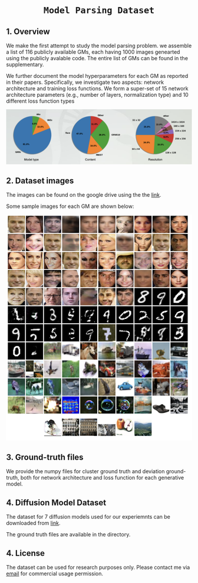 # <p align=center>`Model Parsing Dataset`</p>




## 1. Overview
We make the first attempt to study the model parsing problem. we assemble a list of 116 publicly available GMs, each having 1000 images genearted using the publicly avalable code. The entire list of GMs can be found in the supplementary. 

We further document the model hyperparameters for each GM as reported in their papers. Specifically, we investigate two aspects: network architecture and training loss functions. We form a super-set of 15 network architecture parameters (e.g., number of layers, normalization type) and 10 different loss function types

<p align="center">
    <img src="../image/Screenshot 2023-07-31 at 7.58.48 PM.png"/> <br />
</p>

## 2. Dataset images

The images can be found on the google drive using the the [link](https://drive.google.com/file/d/1bAmC_9aMkWJB_scGvOOWvNeLa9FBoMUr/view). 

Some sample images for each GM are shown below:

<p align="center">
    <img src="../image/Screenshot 2023-07-31 at 8.01.15 PM.png"/> <br />
</p>

## 3. Ground-truth files
We provide the numpy files for cluster ground truth and deviation ground-truth, both for network architecture and loss function for each generative model. 

## 4. Diffusion Model Dataset
The dataset for 7 diffusion models used for our experiemnts can be downloaded from [link](https://drive.google.com/drive/folders/1S9Y2LtP7ZHNDOjuR7mp5tx4LxuhG5EPy?usp=drive_link).

The ground truth files are available in the directory. 

## 4. License
The dataset can be used for research purposes only. Please contact me via [email](asnanivi@msu.edu) for commercial usage permission.
